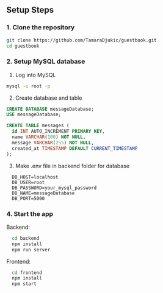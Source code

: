 ## Setup Steps

### 1. Clone the repository

```bash
git clone https://github.com/TamaraDjukic/guestbook.git
cd guestbook
```

### 2. Setup MySQL database

1. Log into MySQL

```bash
mysql -u root -p
```
2. Create database and table
```sql
CREATE DATABASE messageDatabase;
USE messageDatabase;

CREATE TABLE messages (
  id INT AUTO_INCREMENT PRIMARY KEY,
  name VARCHAR(100) NOT NULL,
  message VARCHAR(255) NOT NULL,
  created_at TIMESTAMP DEFAULT CURRENT_TIMESTAMP
);
```

3. Make .env file in backend folder for database 
```env
  DB_HOST=localhost
  DB_USER=root
  DB_PASSWORD=your_mysql_password
  DB_NAME=messageDatabase
  DB_PORT=5000
```

### 4. Start the app
   
Backend:
```bash
  cd backend
  npm install
  npm run server
```
Frontend:
```bash
  cd frontend
  npm install
  npm start
```
